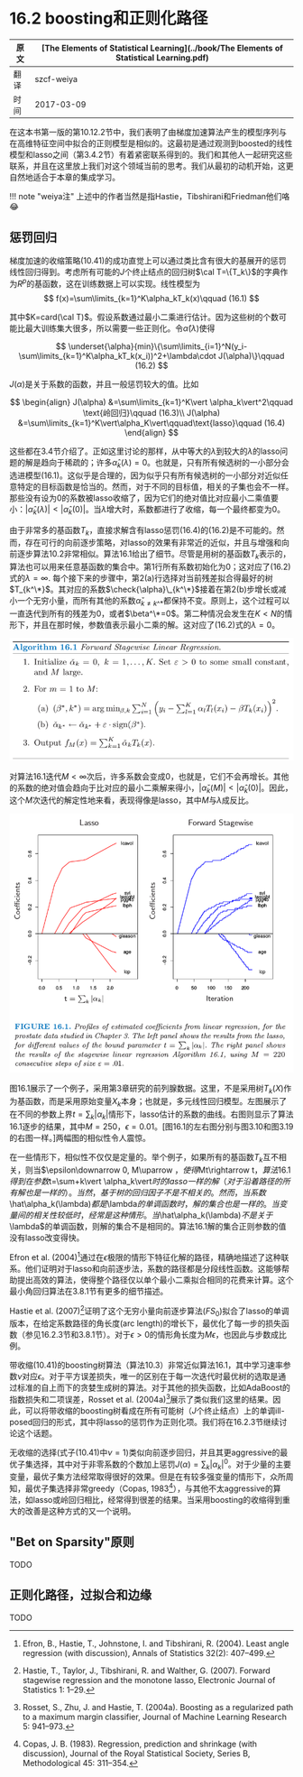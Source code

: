 # 16.2 boosting和正则化路径

| 原文   | [The Elements of Statistical Learning](../book/The Elements of Statistical Learning.pdf) |
| ---- | ---------------------------------------- |
| 翻译   | szcf-weiya                               |
| 时间   | 2017-03-09                               |

在这本书第一版的第10.12.2节中，我们表明了由梯度加速算法产生的模型序列与在高维特征空间中拟合的正则模型是相似的。这最初是通过观测到boosted的线性模型和lasso之间（第3.4.2节）有着紧密联系得到的。我们和其他人一起研究这些联系，并且在这里放上我们对这个领域当前的思考。我们从最初的动机开始，这更自然地适合于本章的集成学习。

!!! note "weiya注"
    上述中的作者当然是指Hastie，Tibshirani和Friedman他们咯:joy:

## 惩罚回归

梯度加速的收缩策略(10.41)的成功直觉上可以通过类比含有很大的基展开的惩罚线性回归得到。考虑所有可能的$J$个终止结点的回归树$\cal T=\{T_k\}$的字典作为$R^p$的基函数，这在训练数据上可以实现。线性模型为
$$
f(x)=\sum\limits_{k=1}^K\alpha_kT_k(x)\qquad (16.1)
$$

其中$K=card(\cal T)$。假设系数通过最小二乘进行估计。因为这些树的个数可能比最大训练集大很多，所以需要一些正则化。令$\hat\alpha(\lambda)$使得

$$
\underset{\alpha}{min}\{\sum\limits_{i=1}^N(y_i-\sum\limits_{k=1}^K\alpha_kT_k(x_i))^2+\lambda\cdot J(\alpha)\}\qquad (16.2)
$$

$J(\alpha)$是关于系数的函数，并且一般惩罚较大的值。比如

$$
\begin{align}
J(\alpha) &=\sum\limits_{k=1}^K\vert \alpha_k\vert^2\qquad \text{岭回归}\qquad (16.3)\\
J(\alpha) &=\sum\limits_{k=1}^K\vert\alpha_K\vert\qquad\text{lasso}\qquad (16.4)
\end{align}
$$

这些都在3.4节介绍了。正如这里讨论的那样，从中等大的$\lambda$到较大的$\lambda$的lasso问题的解是趋向于稀疏的；许多$\hat\alpha_k(\lambda)=0$。也就是，只有所有候选树的一小部分会选进模型(16.1)。这似乎是合理的，因为似乎只有所有候选树的一小部分对近似任意特定的目标函数是恰当的。然而，对于不同的目标值，相关的子集也会不一样。那些没有设为0的系数被lasso收缩了，因为它们的绝对值比对应最小二乘值要小：$\vert\hat\alpha_k(\lambda)\vert<\vert\hat\alpha_k(0)\vert$。当$\lambda$增大时，系数都进行了收缩，每一个最终都变为0。

由于非常多的基函数$T_k$，直接求解含有lasso惩罚(16.4)的(16.2)是不可能的。然而，存在可行的向前逐步策略，对lasso的效果有非常近的近似，并且与增强和向前逐步算法10.2非常相似。算法16.1给出了细节。尽管是用树的基函数$T_k$表示的，算法也可以用来任意基函数的集合中。第1行所有系数初始化为0；这对应了(16.2)式的$\lambda=\infty$. 每个接下来的步骤中，第2(a)行选择对当前残差拟合得最好的树$T_{k^\*}$。其对应的系数$\check{\alpha}\_{k^\*}$接着在第2(b)步增长或减小一个无穷小量，而所有其他的系数$\check{\alpha}_{k\neq k\^*}$都保持不变。原则上，这个过程可以一直迭代到所有的残差为0，或者$\beta^\*=0$。第二种情况会发生在$K<N$的情形下，并且在那时候，参数值表示最小二乘的解。这对应了(16.2)式的$\lambda=0$。

![](../img/16/alg16.1.png)

对算法16.1迭代$M<\infty$次后，许多系数会变成0，也就是，它们不会再增长。其他的系数的绝对值会趋向于比对应的最小二乘解来得小，$\vert \check{\alpha}_k(M)\vert<\vert \hat{\alpha}_k(0)\vert$。因此，这个$M$次迭代的解定性地来看，表现得像是lasso，其中$M$与$\lambda$成反比。

![](../img/16/fig16.1.png)

图16.1展示了一个例子，采用第3章研究的前列腺数据。这里，不是采用树$T_k(X)$作为基函数，而是采用原始变量$X_k$本身；也就是，多元线性回归模型。左图展示了在不同的参数上界$t=\sum_k\vert \alpha_k\vert$情形下，lasso估计的系数的曲线。右图则显示了算法16.1逐步的结果，其中$M=250，\epsilon=0.01$。[图16.1的左右图分别与图3.10和图3.19的右图一样。]两幅图的相似性令人震惊。

在一些情形下，相似性不仅仅是定量的。举个例子，如果所有的基函数$T_k$互不相关，则当$\epsilon\downarrow 0, M\uparrow $，使得$Mt\rightarrow t$，算法16.1得到在参数$t=\sum+k\vert \alpha_k\vert$时的lasso一样的解（对于沿着路径的所有解也是一样的）。当然，基于树的回归因子不是不相关的。然而，当系数$\hat\alpha_k(\lambda)$都是$\lambda$的单调函数时，解的集合也是一样的。当变量间的相关性较低时，经常是这种情形。当$\hat\alpha_k(\lambda)$不是关于$\lambda$的单调函数，则解的集合不是相同的。算法16.1解的集合正则参数的值没有lasso改变得快。

Efron et al. (2004)[^1]通过在$\epsilon$极限的情形下特征化解的路径，精确地描述了这种联系。他们证明对于lasso和向前逐步法，系数的路径都是分段线性函数。这能够帮助提出高效的算法，使得整个路径仅以单个最小二乘拟合相同的花费来计算。这个最小角回归算法在3.8.1节有更多的细节描述。

Hastie et al. (2007)[^2]证明了这个无穷小量向前逐步算法($FS_0$)拟合了lasso的单调版本，在给定系数路径的角长度(arc length)的增长下，最优化了每一步的损失函数（参见16.2.3节和3.8.1节）。对于$\epsilon>0$的情形角长度为$M\epsilon$，也因此与步数成比例。

带收缩(10.41)的boosting树算法（算法10.3）非常近似算法16.1，其中学习速率参数$\nu$对应$\epsilon$。对于平方误差损失，唯一的区别在于每一次迭代时最优树的选取是通过标准的自上而下的贪婪生成树的算法。对于其他的损失函数，比如AdaBoost的指数损失和二项误差，Rosset et al. (2004a)[^3]展示了类似我们这里的结果。因此，可以将带收缩的boosting树看成在所有可能树（$J$个终止结点）上的单调ill-posed回归的形式，其中将lasso的惩罚作为正则化项。我们将在16.2.3节继续讨论这个话题。

无收缩的选择(式子(10.41)中$\nu=1$)类似向前逐步回归，并且其更aggressive的最优子集选择，其中对于非零系数的个数加上惩罚$J(\alpha)=\sum_k\vert \alpha_k\vert^0$。对于少量的主要变量，最优子集方法经常取得很好的效果。但是在有较多强变量的情形下，众所周知，最优子集选择非常greedy（Copas, 1983[^4]），与其他不太aggressive的算法，如lasso或岭回归相比，经常得到很差的结果。当采用boosting的收缩得到重大的改善是这种方式的又一个说明。

## "Bet on Sparsity"原则

TODO

## 正则化路径，过拟合和边缘

TODO

[^1]: Efron, B., Hastie, T., Johnstone, I. and Tibshirani, R. (2004). Least angle regression (with discussion), Annals of Statistics 32(2): 407–499.
[^2]: Hastie, T., Taylor, J., Tibshirani, R. and Walther, G. (2007). Forward stagewise regression and the monotone lasso, Electronic Journal of Statistics 1: 1–29.
[^3]: Rosset, S., Zhu, J. and Hastie, T. (2004a). Boosting as a regularized path to a maximum margin classifier, Journal of Machine Learning Research 5: 941–973.
[^4]: Copas, J. B. (1983). Regression, prediction and shrinkage (with discussion), Journal of the Royal Statistical Society, Series B, Methodological 45: 311–354.

